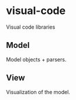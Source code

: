 # visual-code
Visual code libraries

## Model
Model objects + parsers. 

## View
Visualization of the model.
